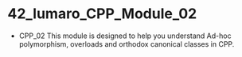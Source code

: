 # 42_lumaro_CPP_Module_02

- CPP_02 This module is designed to help you understand Ad-hoc polymorphism, overloads and orthodox canonical classes in CPP.